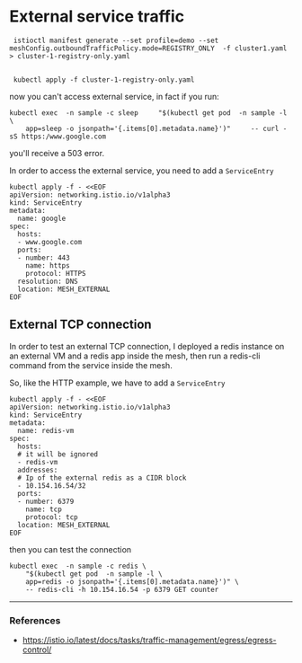 # External service traffic



```
 istioctl manifest generate --set profile=demo --set meshConfig.outboundTrafficPolicy.mode=REGISTRY_ONLY  -f cluster1.yaml > cluster-1-registry-only.yaml


 kubectl apply -f cluster-1-registry-only.yaml
```

now you can't access external service, in fact if you run:

```
kubectl exec  -n sample -c sleep     "$(kubectl get pod  -n sample -l \
    app=sleep -o jsonpath='{.items[0].metadata.name}')"     -- curl -sS https:/www.google.com
```

you'll receive a 503 error.

In order to access the external service, you need to add a `ServiceEntry`


```
kubectl apply -f - <<EOF
apiVersion: networking.istio.io/v1alpha3
kind: ServiceEntry
metadata:
  name: google
spec:
  hosts:
  - www.google.com
  ports:
  - number: 443
    name: https
    protocol: HTTPS
  resolution: DNS
  location: MESH_EXTERNAL
EOF
```

## External TCP connection

In order to test an external TCP connection, I deployed a redis instance on an external VM and a redis app inside the mesh, then run a redis-cli command from the service inside the mesh.

So, like the HTTP example, we have to add a `ServiceEntry`

```
kubectl apply -f - <<EOF
apiVersion: networking.istio.io/v1alpha3
kind: ServiceEntry
metadata:
  name: redis-vm
spec:
  hosts:
  # it will be ignored
  - redis-vm
  addresses:
  # Ip of the external redis as a CIDR block
  - 10.154.16.54/32 
  ports:
  - number: 6379
    name: tcp
    protocol: tcp
  location: MESH_EXTERNAL
EOF
```

then you can test the connection

```
kubectl exec  -n sample -c redis \
    "$(kubectl get pod  -n sample -l \
    app=redis -o jsonpath='{.items[0].metadata.name}')" \
    -- redis-cli -h 10.154.16.54 -p 6379 GET counter
```

---
### References

- https://istio.io/latest/docs/tasks/traffic-management/egress/egress-control/

